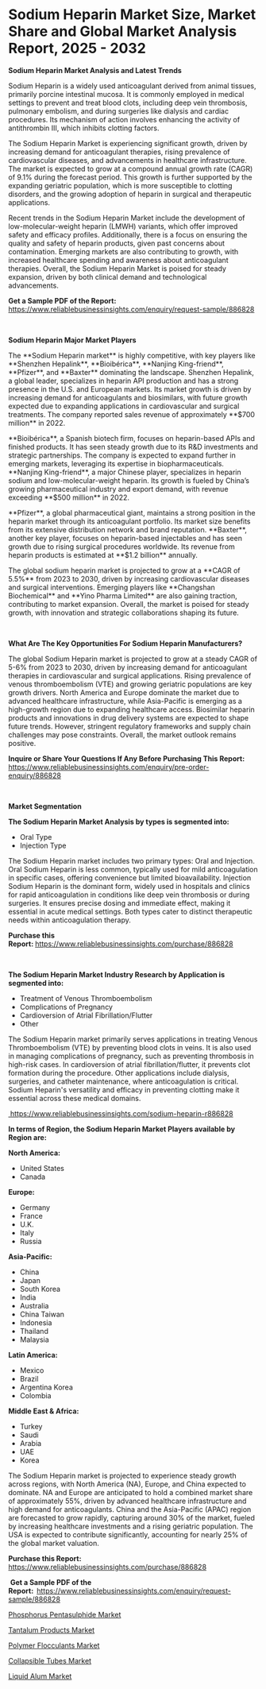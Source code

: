 <p><h1>Sodium Heparin Market Size, Market Share and Global Market Analysis Report, 2025 - 2032</h1></p><p><strong>Sodium Heparin Market Analysis and Latest Trends</strong></p>
<p><p>Sodium Heparin is a widely used anticoagulant derived from animal tissues, primarily porcine intestinal mucosa. It is commonly employed in medical settings to prevent and treat blood clots, including deep vein thrombosis, pulmonary embolism, and during surgeries like dialysis and cardiac procedures. Its mechanism of action involves enhancing the activity of antithrombin III, which inhibits clotting factors.</p><p>The Sodium Heparin Market is experiencing significant growth, driven by increasing demand for anticoagulant therapies, rising prevalence of cardiovascular diseases, and advancements in healthcare infrastructure. The market is expected to grow at a compound annual growth rate (CAGR) of 9.1% during the forecast period. This growth is further supported by the expanding geriatric population, which is more susceptible to clotting disorders, and the growing adoption of heparin in surgical and therapeutic applications.</p><p>Recent trends in the Sodium Heparin Market include the development of low-molecular-weight heparin (LMWH) variants, which offer improved safety and efficacy profiles. Additionally, there is a focus on ensuring the quality and safety of heparin products, given past concerns about contamination. Emerging markets are also contributing to growth, with increased healthcare spending and awareness about anticoagulant therapies. Overall, the Sodium Heparin Market is poised for steady expansion, driven by both clinical demand and technological advancements.</p></p>
<p><strong>Get a Sample PDF of the Report:&nbsp;</strong> <a href="https://www.reliablebusinessinsights.com/enquiry/request-sample/886828?utm_campaign=57&utm_medium=2&utm_source=Github&utm_content=ia&utm_term=26012025&utm_id=sodium-heparin">https://www.reliablebusinessinsights.com/enquiry/request-sample/886828</a></p>
<p>&nbsp;</p>
<p><strong>Sodium Heparin Major Market Players</strong></p>
<p><p>The **Sodium Heparin market** is highly competitive, with key players like **Shenzhen Hepalink**, **Bioibérica**, **Nanjing King-friend**, **Pfizer**, and **Baxter** dominating the landscape. Shenzhen Hepalink, a global leader, specializes in heparin API production and has a strong presence in the U.S. and European markets. Its market growth is driven by increasing demand for anticoagulants and biosimilars, with future growth expected due to expanding applications in cardiovascular and surgical treatments. The company reported sales revenue of approximately **$700 million** in 2022.</p><p>**Bioibérica**, a Spanish biotech firm, focuses on heparin-based APIs and finished products. It has seen steady growth due to its R&D investments and strategic partnerships. The company is expected to expand further in emerging markets, leveraging its expertise in biopharmaceuticals. **Nanjing King-friend**, a major Chinese player, specializes in heparin sodium and low-molecular-weight heparin. Its growth is fueled by China’s growing pharmaceutical industry and export demand, with revenue exceeding **$500 million** in 2022.</p><p>**Pfizer**, a global pharmaceutical giant, maintains a strong position in the heparin market through its anticoagulant portfolio. Its market size benefits from its extensive distribution network and brand reputation. **Baxter**, another key player, focuses on heparin-based injectables and has seen growth due to rising surgical procedures worldwide. Its revenue from heparin products is estimated at **$1.2 billion** annually.</p><p>The global sodium heparin market is projected to grow at a **CAGR of 5.5%** from 2023 to 2030, driven by increasing cardiovascular diseases and surgical interventions. Emerging players like **Changshan Biochemical** and **Yino Pharma Limited** are also gaining traction, contributing to market expansion. Overall, the market is poised for steady growth, with innovation and strategic collaborations shaping its future.</p></p>
<p>&nbsp;</p>
<p><strong>What Are The Key Opportunities For Sodium Heparin Manufacturers?</strong></p>
<p><p>The global Sodium Heparin market is projected to grow at a steady CAGR of 5-6% from 2023 to 2030, driven by increasing demand for anticoagulant therapies in cardiovascular and surgical applications. Rising prevalence of venous thromboembolism (VTE) and growing geriatric populations are key growth drivers. North America and Europe dominate the market due to advanced healthcare infrastructure, while Asia-Pacific is emerging as a high-growth region due to expanding healthcare access. Biosimilar heparin products and innovations in drug delivery systems are expected to shape future trends. However, stringent regulatory frameworks and supply chain challenges may pose constraints. Overall, the market outlook remains positive.</p></p>
<p><strong>Inquire or Share Your Questions If Any Before Purchasing This Report:</strong> <a href="https://www.reliablebusinessinsights.com/enquiry/pre-order-enquiry/886828?utm_campaign=57&utm_medium=2&utm_source=Github&utm_content=ia&utm_term=26012025&utm_id=sodium-heparin">https://www.reliablebusinessinsights.com/enquiry/pre-order-enquiry/886828</a></p>
<p>&nbsp;</p>
<p><strong>Market Segmentation</strong></p>
<p><strong>The Sodium Heparin Market Analysis by types is segmented into:</strong></p>
<p><ul><li>Oral Type</li><li>Injection Type</li></ul></p>
<p><p>The Sodium Heparin market includes two primary types: Oral and Injection. Oral Sodium Heparin is less common, typically used for mild anticoagulation in specific cases, offering convenience but limited bioavailability. Injection Sodium Heparin is the dominant form, widely used in hospitals and clinics for rapid anticoagulation in conditions like deep vein thrombosis or during surgeries. It ensures precise dosing and immediate effect, making it essential in acute medical settings. Both types cater to distinct therapeutic needs within anticoagulation therapy.</p></p>
<p><strong>Purchase this Report:&nbsp;</strong><a href="https://www.reliablebusinessinsights.com/purchase/886828?utm_campaign=57&utm_medium=2&utm_source=Github&utm_content=ia&utm_term=26012025&utm_id=sodium-heparin">https://www.reliablebusinessinsights.com/purchase/886828</a></p>
<p>&nbsp;</p>
<p><strong>The Sodium Heparin Market Industry Research by Application is segmented into:</strong></p>
<p><ul><li>Treatment of Venous Thromboembolism</li><li>Complications of Pregnancy</li><li>Cardioversion of Atrial Fibrillation/Flutter</li><li>Other</li></ul></p>
<p><p>The Sodium Heparin market primarily serves applications in treating Venous Thromboembolism (VTE) by preventing blood clots in veins. It is also used in managing complications of pregnancy, such as preventing thrombosis in high-risk cases. In cardioversion of atrial fibrillation/flutter, it prevents clot formation during the procedure. Other applications include dialysis, surgeries, and catheter maintenance, where anticoagulation is critical. Sodium Heparin's versatility and efficacy in preventing clotting make it essential across these medical domains.</p></p>
<p><a href="https://www.reliablebusinessinsights.com/sodium-heparin-r886828?utm_campaign=57&utm_medium=2&utm_source=Github&utm_content=ia&utm_term=26012025&utm_id=sodium-heparin">&nbsp;https://www.reliablebusinessinsights.com/sodium-heparin-r886828</a></p>
<p><strong>In terms of Region, the Sodium Heparin Market Players available by Region are:</strong></p>
<p>
    <p> <strong> North America: </strong>
        <ul>
            <li>United States</li>
            <li>Canada</li>
        </ul>
        </p> 
    <p> <strong> Europe: </strong>
        <ul>
            <li>Germany</li>
            <li>France</li>
            <li>U.K.</li>
            <li>Italy</li>
            <li>Russia</li>
        </ul>
        </p> 
    <p> <strong> Asia-Pacific: </strong>
        <ul>
            <li>China</li>
            <li>Japan</li>
            <li>South Korea</li>
            <li>India</li>
            <li>Australia</li>
            <li>China Taiwan</li>
            <li>Indonesia</li>
            <li>Thailand</li>
            <li>Malaysia</li>
        </ul>
        </p> 
    <p> <strong> Latin America: </strong>
        <ul>
            <li>Mexico</li>
            <li>Brazil</li>
            <li>Argentina Korea</li>
            <li>Colombia</li>
        </ul>
        </p> 
    <p> <strong> Middle East & Africa: </strong>
        <ul>
            <li>Turkey</li>
            <li>Saudi</li>
            <li>Arabia</li>
            <li>UAE</li>
            <li>Korea</li>
        </ul>
    </p>
    </p>
<p><p>The Sodium Heparin market is projected to experience steady growth across regions, with North America (NA), Europe, and China expected to dominate. NA and Europe are anticipated to hold a combined market share of approximately 55%, driven by advanced healthcare infrastructure and high demand for anticoagulants. China and the Asia-Pacific (APAC) region are forecasted to grow rapidly, capturing around 30% of the market, fueled by increasing healthcare investments and a rising geriatric population. The USA is expected to contribute significantly, accounting for nearly 25% of the global market valuation.</p></p>
<p><strong>Purchase this Report: </strong><a href="https://www.reliablebusinessinsights.com/purchase/886828?utm_campaign=57&utm_medium=2&utm_source=Github&utm_content=ia&utm_term=26012025&utm_id=sodium-heparin">https://www.reliablebusinessinsights.com/purchase/886828</a></p>
<p>&nbsp;<strong>Get a Sample PDF of the Report:&nbsp;&nbsp;</strong><a href="https://www.reliablebusinessinsights.com/enquiry/request-sample/886828?utm_campaign=57&utm_medium=2&utm_source=Github&utm_content=ia&utm_term=26012025&utm_id=sodium-heparin">https://www.reliablebusinessinsights.com/enquiry/request-sample/886828</a></p>
<p><strong></strong></p>
<p><p><a href="https://github.com/gethunsides/Market-Research-Report-List-1/blob/main/phosphorus-pentasulphide-market.md?utm_campaign=57&utm_medium=2&utm_source=Github&utm_content=ia&utm_term=26012025&utm_id=sodium-heparin">Phosphorus Pentasulphide Market</a></p><p><a href="https://github.com/dbichayison/Market-Research-Report-List-1/blob/main/tantalum-products-market.md?utm_campaign=57&utm_medium=2&utm_source=Github&utm_content=ia&utm_term=26012025&utm_id=sodium-heparin">Tantalum Products Market</a></p><p><a href="https://github.com/simurmarzoa/Market-Research-Report-List-1/blob/main/polymer-flocculants-market.md?utm_campaign=57&utm_medium=2&utm_source=Github&utm_content=ia&utm_term=26012025&utm_id=sodium-heparin">Polymer Flocculants Market</a></p><p><a href="https://github.com/borgomornar/Market-Research-Report-List-1/blob/main/collapsible-tubes-market.md?utm_campaign=57&utm_medium=2&utm_source=Github&utm_content=ia&utm_term=26012025&utm_id=sodium-heparin">Collapsible Tubes Market</a></p><p><a href="https://github.com/tumacaakesha78/Market-Research-Report-List-1/blob/main/liquid-alum-market.md?utm_campaign=57&utm_medium=2&utm_source=Github&utm_content=ia&utm_term=26012025&utm_id=sodium-heparin">Liquid Alum Market</a></p></p>